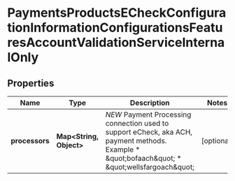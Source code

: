 
# PaymentsProductsECheckConfigurationInformationConfigurationsFeaturesAccountValidationServiceInternalOnly

## Properties
Name | Type | Description | Notes
------------ | ------------- | ------------- | -------------
**processors** | **Map&lt;String, Object&gt;** | *NEW* Payment Processing connection used to support eCheck, aka ACH, payment methods. Example * \&quot;bofaach\&quot; * \&quot;wellsfargoach\&quot;  |  [optional]



